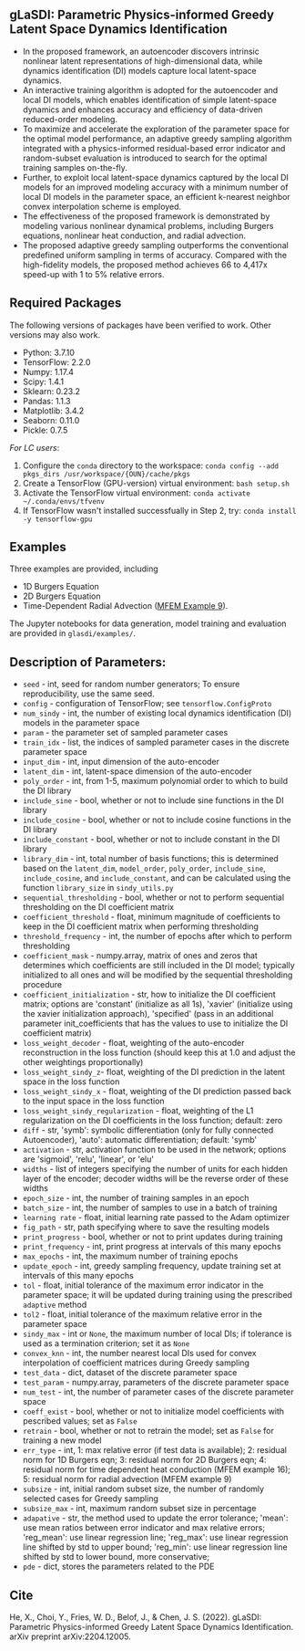 ## gLaSDI: Parametric Physics-informed Greedy Latent Space Dynamics Identification
- In the proposed framework, an autoencoder discovers intrinsic nonlinear latent representations of high-dimensional data, while dynamics identification (DI) models capture local latent-space dynamics.  
- An interactive training algorithm is adopted for the autoencoder and local DI models, which enables identification of simple latent-space dynamics and enhances accuracy and efficiency of data-driven reduced-order modeling. 
- To maximize and accelerate the exploration of the parameter space for the optimal model performance, an adaptive greedy sampling algorithm integrated with a physics-informed residual-based error indicator and random-subset evaluation is introduced to search for the optimal training samples on-the-fly.
- Further, to exploit local latent-space dynamics captured by the local DI models for an improved modeling accuracy with a minimum number of local DI models in the parameter space, an efficient k-nearest neighbor convex interpolation scheme is employed.
- The effectiveness of the proposed framework is demonstrated by modeling various nonlinear dynamical problems, including Burgers equations, nonlinear heat conduction, and radial advection. 
- The proposed adaptive greedy sampling outperforms the conventional predefined uniform sampling in terms of accuracy. Compared with the high-fidelity models, the proposed method achieves 66 to 4,417x speed-up with 1 to 5% relative errors.


## Required Packages
The following versions of packages have been verified to work. Other versions may also work.
- Python: 3.7.10
- TensorFlow: 2.2.0
- Numpy: 1.17.4
- Scipy: 1.4.1
- Sklearn: 0.23.2
- Pandas: 1.1.3
- Matplotlib: 3.4.2
- Seaborn: 0.11.0
- Pickle: 0.7.5

*For LC users*:
1. Configure the `conda` directory to the workspace:
`conda config --add pkgs_dirs /usr/workspace/{OUN}/cache/pkgs`
2. Create a TensorFlow (GPU-version) virtual environment: `bash setup.sh`
3. Activate the TensorFlow virtual environment: `conda activate ~/.conda/envs/tfvenv`
4. If TensorFlow wasn't installed successfually in Step 2, try: `conda install -y tensorflow-gpu`


## Examples
Three examples are provided, including 
- 1D Burgers Equation 
- 2D Burgers Equation
- Time-Dependent Radial Advection ([MFEM Example 9](https://github.com/mfem/mfem/blob/master/examples/ex9.cpp)).

The Jupyter notebooks for data generation, model training and evaluation are provided in `glasdi/examples/`. 


## Description of Parameters:
- `seed` - int, seed for random number generators; To ensure reproducibility, use the same seed.
- `config` - configuration of TensorFlow; see `tensorflow.ConfigProto`
- `num_sindy` - int, the number of existing local dynamics identification (DI) models in the parameter space
- `param` - the parameter set of sampled parameter cases
- `train_idx` - list, the indices of sampled parameter cases in the discrete parameter space
- `input_dim` - int, input dimension of the auto-encoder
- `latent_dim` - int, latent-space dimension of the auto-encoder
- `poly_order` - int, from 1-5, maximum polynomial order to which to build the DI library 
- `include_sine` - bool, whether or not to include sine functions in the DI library
- `include_cosine` - bool, whether or not to include cosine functions in the DI library
- `include_constant` - bool, whether or not to include constant in the DI library
- `library_dim` - int, total number of basis functions; this is determined based on the `latent_dim`, `model_order`, `poly_order`, `include_sine`, `include_cosine`, and `include_constant`, and can be calculated using the function `library_size` in `sindy_utils.py`
- `sequential_thresholding` - bool, whether or not to perform sequential thresholding on the DI coefficient matrix
- `coefficient_threshold` - float, minimum magnitude of coefficients to keep in the DI coefficient matrix when performing thresholding
- `threshold_frequency` - int, the number of epochs after which to perform thresholding
- `coefficient_mask` - numpy.array, matrix of ones and zeros that determines which coefficients are still included in the DI model; typically initialized to all ones and will be modified by the sequential thresholding procedure
- `coefficient_initialization` - str, how to initialize the DI coefficient matrix; options are 'constant' (initialize as all 1s), 'xavier' (initialize using the xavier initialization approach), 'specified' (pass in an additional parameter init_coefficients that has the values to use to initialize the DI coefficient matrix)
- `loss_weight_decoder` - float, weighting of the auto-encoder reconstruction in the loss function (should keep this at 1.0 and adjust the other weightings proportionally)
- `loss_weight_sindy_z`- float, weighting of the DI prediction in the latent space in the loss function
- `loss_weight_sindy_x` - float, weighting of the DI prediction passed back to the input space in the loss function
- `loss_weight_sindy_regularization` - float, weighting of the L1 regularization on the DI coefficients in the loss function; default: zero
- `diff` - str, 'symb': symbolic differentiation (only for fully connected Autoencoder), 'auto': automatic differentiation; default: 'symb'
- `activation` - str, activation function to be used in the network; options are 'sigmoid', 'relu', 'linear', or 'elu'
- `widths` - list of integers specifying the number of units for each hidden layer of the encoder; decoder widths will be the reverse order of these widths
- `epoch_size` - int, the number of training samples in an epoch
- `batch_size` - int, the number of samples to use in a batch of training
- `learning rate` - float, initial learning rate passed to the Adam optimizer
- `fig_path` - str, path specifying where to save the resulting models
- `print_progress` - bool, whether or not to print updates during training
- `print_frequency` - int, print progress at intervals of this many epochs
- `max_epochs` - int, the maximum number of training epochs
- `update_epoch` - int, greedy sampling frequency, update training set at intervals of this many epochs
- `tol` - float, initial tolerance of the maximum error indicator in the parameter space; it will be updated during training using the prescribed `adaptive` method
- `tol2` - float, initial tolerance of the maximum relative error in the parameter space
- `sindy_max` - int or `None`, the maximum number of local DIs; if tolerance is used as a termination criterion; set it as `None`
- `convex_knn` - int, the number nearest local DIs used for convex interpolation of coefficient matrices during Greedy sampling
- `test_data` - dict, dataset of the discrete parameter space
- `test_param` - numpy.array, parameters of the discrete parameter space
- `num_test` - int, the number of parameter cases of the discrete parameter space
- `coeff_exist` - bool, whether or not to initialize model coefficients with pescribed values; set as `False`
- `retrain` - bool, whether or not to retrain the model; set as `False` for training a new model
- `err_type` - int, 1: max relative error (if test data is available); 2: residual norm for 1D Burgers eqn; 3: residual norm for 2D Burgers eqn; 4: residual norm for time dependent heat conduction (MFEM example 16); 5: residual norm for radial advection (MFEM example 9)
- `subsize` - int, initial random subset size, the number of randomly selected cases for Greedy sampling
- `subsize_max` - int, maximum random subset size in percentage
- `adapative` - str, the method used to update the error tolerance; 'mean': use mean ratios between error indicator and max relative errors; 'reg_mean': use linear regression line; 'reg_max': use linear regression line shifted by std to upper bound; 'reg_min': use linear regression line shifted by std to lower bound, more conservative; 
- `pde` - dict, stores the parameters related to the PDE


## Cite
He, X., Choi, Y., Fries, W. D., Belof, J., & Chen, J. S. (2022). gLaSDI: Parametric Physics-informed Greedy Latent Space Dynamics Identification. arXiv preprint arXiv:2204.12005.
